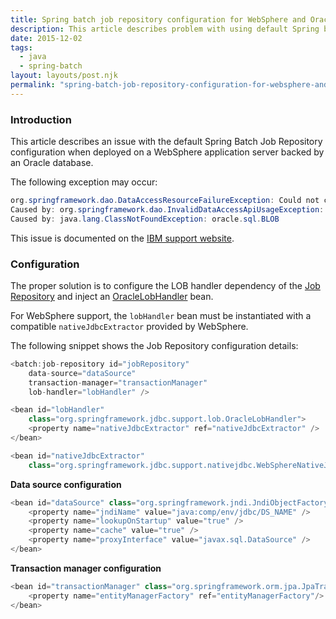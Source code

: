 ```yaml
---
title: Spring batch job repository configuration for WebSphere and Oracle
description: This article describes problem with using default Spring batch Job Repository configuration in an application deployed on the WebSphere.
date: 2015-12-02
tags:
  - java
  - spring-batch
layout: layouts/post.njk
permalink: "spring-batch-job-repository-configuration-for-websphere-and-oracle/index.html"
---
```


### Introduction

This article describes an issue with the default Spring Batch Job Repository configuration when deployed on a WebSphere application server backed by an Oracle database.

The following exception may occur:

```java
org.springframework.dao.DataAccessResourceFailureException: Could not create Oracle LOB
Caused by: org.springframework.dao.InvalidDataAccessApiUsageException: Couldn't initialize OracleLobHandler because Oracle driver classes are not available. Note that OracleLobHandler requires Oracle JDBC driver 9i or higher!; nested exception is java.lang.ClassNotFoundException: oracle.sql.BLOB
Caused by: java.lang.ClassNotFoundException: oracle.sql.BLOB
```

This issue is documented on the [IBM support website](http://www-01.ibm.com/support/docview.wss?uid=swg21633083).

### Configuration

The proper solution is to configure the LOB handler dependency of the [Job Repository](http://docs.spring.io/spring-batch/apidocs/org/springframework/batch/core/repository/JobRepository.html) and inject an [OracleLobHandler](https://docs.spring.io/spring/docs/current/javadoc-api/org/springframework/jdbc/support/lob/OracleLobHandler.html) bean.

For WebSphere support, the `lobHandler` bean must be instantiated with a compatible `nativeJdbcExtractor` provided by WebSphere.

The following snippet shows the Job Repository configuration details:

```java
<batch:job-repository id="jobRepository" 
    data-source="dataSource" 
    transaction-manager="transactionManager" 
    lob-handler="lobHandler" />

<bean id="lobHandler" 
    class="org.springframework.jdbc.support.lob.OracleLobHandler">
    <property name="nativeJdbcExtractor" ref="nativeJdbcExtractor" />
</bean>

<bean id="nativeJdbcExtractor"
    class="org.springframework.jdbc.support.nativejdbc.WebSphereNativeJdbcExtractor" />
```

**Data source configuration**
```java
<bean id="dataSource" class="org.springframework.jndi.JndiObjectFactoryBean">
    <property name="jndiName" value="java:comp/env/jdbc/DS_NAME" />
    <property name="lookupOnStartup" value="true" />
    <property name="cache" value="true" />
    <property name="proxyInterface" value="javax.sql.DataSource" />
</bean>
```

**Transaction manager configuration**
```java
<bean id="transactionManager" class="org.springframework.orm.jpa.JpaTransactionManager" primary="true">
    <property name="entityManagerFactory" ref="entityManagerFactory"/>
</bean>
```

